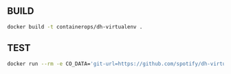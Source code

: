 ## BUILD

```bash
docker build -t containerops/dh-virtualenv .
```

## TEST

```bash
docker run --rm -e CO_DATA='git-url=https://github.com/spotify/dh-virtualenv.git upload=https://hub.opshub.sh/binary/v1/containerops/component/binary/v0.1/dh-virtualenv' containerops/dh-virtualenv
```
